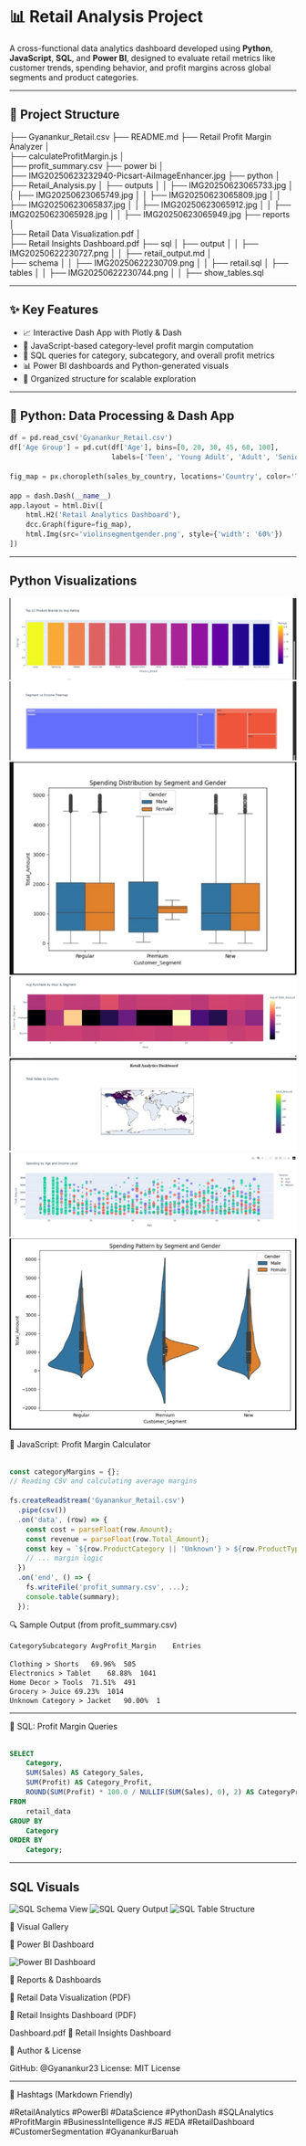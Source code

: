 # 📊 Retail Analysis Project

A cross-functional data analytics dashboard developed using **Python**, **JavaScript**, **SQL**, and **Power BI**, designed to evaluate retail metrics like customer trends, spending behavior, and profit margins across global segments and product categories.

---

## 📁 Project Structure

├── Gyanankur_Retail.csv
├── README.md 
├── Retail Profit Margin Analyzer │  
├── calculateProfitMargin.js │   
├── profit_summary.csv 
├── power bi │   
├── IMG20250623232940-Picsart-AiImageEnhancer.jpg
├── python │  
├── Retail_Analysis.py 
│   ├── outputs 
│   │   ├── IMG20250623065733.jpg 
│   │   ├── IMG20250623065749.jpg
│   │   ├── IMG20250623065809.jpg 
│   │   ├── IMG20250623065837.jpg
│   │   ├── IMG20250623065912.jpg 
│   │   ├── IMG20250623065928.jpg
│   │   ├── IMG20250623065949.jpg 
├── reports │   
├── Retail Data Visualization.pdf 
│   
├── Retail Insights Dashboard.pdf
├── sql 
│   ├── output 
│   │   ├── IMG20250622230727.png 
│   │   ├── retail_output.md │   
├── schema 
│   │   ├── IMG20250622230709.png
│   │   ├── retail.sql 
│   ├── tables 
│   │   ├── IMG20250622230744.png
│   │   ├── show_tables.sql

---

## ✨ Key Features

- 📈 Interactive Dash App with Plotly & Dash
- 🧮 JavaScript-based category-level profit margin computation
- 💾 SQL queries for category, subcategory, and overall profit metrics
- 📊 Power BI dashboards and Python-generated visuals
- 📂 Organized structure for scalable exploration

---

## 🐍 Python: Data Processing & Dash App

```python
df = pd.read_csv('Gyanankur_Retail.csv')
df['Age Group'] = pd.cut(df['Age'], bins=[0, 20, 30, 45, 60, 100],
                         labels=['Teen', 'Young Adult', 'Adult', 'Senior', 'Elder'])

fig_map = px.choropleth(sales_by_country, locations='Country', color='TotalAmount')

app = dash.Dash(__name__)
app.layout = html.Div([
    html.H2('Retail Analytics Dashboard'),
    dcc.Graph(figure=fig_map),
    html.Img(src='violinsegmentgender.png', style={'width': '60%'})
])

```
---

## Python Visualizations

![Python Output 1](python/outputs/IMG_20250623_065733.jpg)
![Python Output 2](python/outputs/IMG_20250623_065749.jpg)
![Python Output 3](python/outputs/IMG_20250623_065809.jpg)
![Python Output 4](python/outputs/IMG_20250623_065837.jpg)
![Python Output 5](python/outputs/IMG_20250623_065912.jpg)
![Python Output 6](python/outputs/IMG_20250623_065928.jpg)
![Python Output 7](python/outputs/IMG_20250623_065949.jpg)

🧮 JavaScript: Profit Margin Calculator

```javascript

const categoryMargins = {};
// Reading CSV and calculating average margins

fs.createReadStream('Gyanankur_Retail.csv')
  .pipe(csv())
  .on('data', (row) => {
    const cost = parseFloat(row.Amount);
    const revenue = parseFloat(row.Total_Amount);
    const key = `${row.ProductCategory || 'Unknown'} > ${row.ProductType || 'Unknown'}`;
    // ... margin logic
  })
  .on('end', () => {
    fs.writeFile('profit_summary.csv', ...);
    console.table(summary);
  });

```
🔍 Sample Output (from profit_summary.csv)

```csv
CategorySubcategory	AvgProfit_Margin	Entries

Clothing > Shorts	69.96%	505
Electronics > Tablet	68.88%	1041
Home Decor > Tools	71.51%	491
Grocery > Juice	69.23%	1014
Unknown Category > Jacket	90.00%	1

```

---

📂 SQL: Profit Margin Queries

```sql

SELECT 
    Category,
    SUM(Sales) AS Category_Sales,
    SUM(Profit) AS Category_Profit,
    ROUND(SUM(Profit) * 100.0 / NULLIF(SUM(Sales), 0), 2) AS CategoryProfitMargin_Percent
FROM 
    retail_data
GROUP BY 
    Category
ORDER BY 
    Category;

```
---

## SQL Visuals 

![SQL Schema View](sql/schema/IMG_2025062223_0709.png)
![SQL Query Output](sql/output/IMG_2025062223_0727.png)
![SQL Table Structure](sql/tables/IMG_2025062223_0744.png)

📸 Visual Gallery

🧭 Power BI Dashboard

![Power BI Dashboard](power%20bi/IMG_20250623232_940-Picsart-AiImageEnhancer.jpg)

📘 Reports & Dashboards

📘 Retail Data Visualization (PDF)

📗 Retail Insights Dashboard (PDF)


 Dashboard.pdf	📗 Retail Insights Dashboard


👤 Author & License

GitHub: @Gyanankur23
License: MIT License


---

🔖 Hashtags (Markdown Friendly)

#RetailAnalytics #PowerBI #DataScience #PythonDash #SQLAnalytics #ProfitMargin #BusinessIntelligence #JS #EDA #RetailDashboard #CustomerSegmentation #GyanankurBaruah
